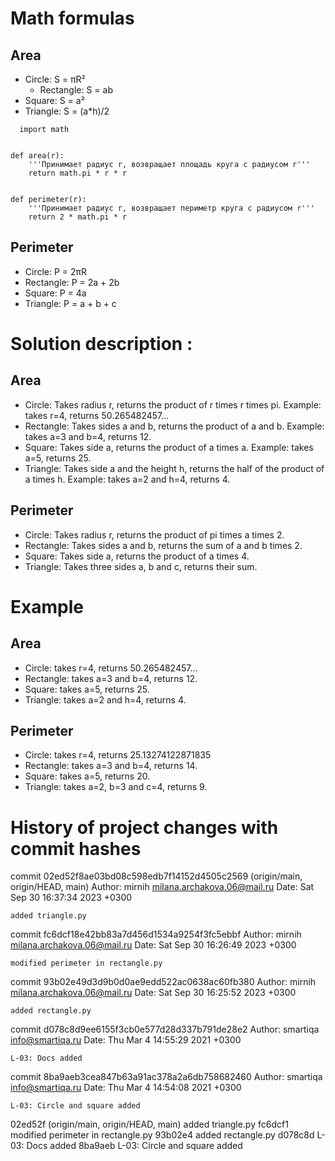 # Math formulas
## Area

  - Circle: S = πR²
    - Rectangle: S = ab
- Square: S = a²
- Triangle: S = (a*h)/2
  
```
  import math


def area(r):
    '''Принимает радиус r, возвращает площадь круга с радиусом r'''
    return math.pi * r * r


def perimeter(r):
    '''Принимает радиус r, возвращает периметр круга с радиусом r'''
    return 2 * math.pi * r
```


## Perimeter
- Circle: P = 2πR
- Rectangle: P = 2a + 2b
- Square: P = 4a
- Triangle: P = a + b + c

# Solution description : 
## Area

- Circle: Takes radius r, returns the product of r times r times pi. Example: takes r=4, returns 50.265482457...
- Rectangle: Takes sides a and b, returns the product of a and b. Example: takes a=3 and b=4, returns 12.
- Square: Takes side a, returns the product of a times a. Example: takes a=5, returns 25.
- Triangle: Takes side a and the height h, returns the half of the product of a times h. Example: takes a=2 and h=4, returns 4.

## Perimeter
- Circle: Takes radius r, returns the product of pi times a times 2.
- Rectangle: Takes sides a and b, returns the sum of a and b times 2.
- Square: Takes side a, returns the product of a times 4.
- Triangle: Takes three sides a, b and c, returns their sum.

# Example
## Area

- Circle: takes r=4, returns 50.265482457...
- Rectangle: takes a=3 and b=4, returns 12.
- Square: takes a=5, returns 25.
- Triangle: takes a=2 and h=4, returns 4.

## Perimeter
- Circle: takes r=4, returns 25.13274122871835
- Rectangle: takes a=3 and b=4, returns 14.
- Square: takes a=5, returns 20.
- Triangle: takes a=2, b=3 and c=4, returns 9.

# History of project changes with commit hashes

commit 02ed52f8ae03bd08c598edb7f14152d4505c2569 (origin/main, origin/HEAD, main)
Author: mirnih <milana.archakova.06@mail.ru>
Date:   Sat Sep 30 16:37:34 2023 +0300

    added triangle.py

commit fc6dcf18e42bb83a7d456d1534a9254f3fc5ebbf
Author: mirnih <milana.archakova.06@mail.ru>
Date:   Sat Sep 30 16:26:49 2023 +0300

    modified perimeter in rectangle.py

commit 93b02e49d3d9b0d0ae9edd522ac0638ac60fb380
Author: mirnih <milana.archakova.06@mail.ru>
Date:   Sat Sep 30 16:25:52 2023 +0300

    added rectangle.py

commit d078c8d9ee6155f3cb0e577d28d337b791de28e2
Author: smartiqa <info@smartiqa.ru>
Date:   Thu Mar 4 14:55:29 2021 +0300

    L-03: Docs added

commit 8ba9aeb3cea847b63a91ac378a2a6db758682460
Author: smartiqa <info@smartiqa.ru>
Date:   Thu Mar 4 14:54:08 2021 +0300

    L-03: Circle and square added

02ed52f (origin/main, origin/HEAD, main) added triangle.py
fc6dcf1 modified perimeter in rectangle.py
93b02e4 added rectangle.py
d078c8d L-03: Docs added
8ba9aeb L-03: Circle and square added
